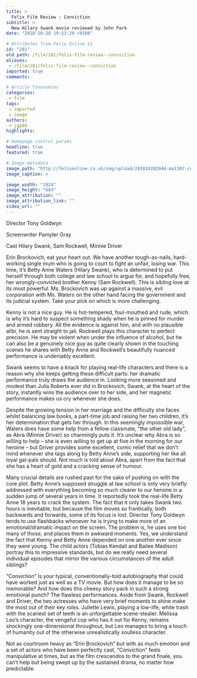 ```yaml
---
title: >
  Felix Film Review : Conviction
subtitle: >
  New Hilary Swank movie reviewed by John Park
date: "2010-10-28 19:53:29 +0100"

# Attributes from Felix Online V1
id: "281"
old_path: /film/281/felix-film-review--conviction
aliases:
 - /film/281/felix-film-review--conviction
imported: true
comments:

# Article Taxonomies
categories:
 - film
tags:
 - imported
 - image
authors:
 - jgp09
highlights:

# Homepage control params
headline: true
featured: true

# Image metadata
image_path: "http://felixonline.co.uk/img/upload/201010282044-ma1307-convicti.jpg"
image_caption: >

image_width: "1024"
image_height: "683"
image_attribution: ""
image_attribution_link: ""
video_url: ""
---
```


Director Tony Goldwyn

Screenwriter Pamyler Gray

Cast Hilary Swank, Sam Rockwell, Minnie Driver

Erin Brockovich, eat your heart out. We have another tough-as-nails, hard-working single mum who is going to court to fight an unfair, losing war. This time, it’s Betty Anne Waters (Hilary Swank), who is determined to put herself through both college and law school to argue for, and hopefully free, her wrongly-convicted brother Kenny (Sam Rockwell). This is sibling love at its most powerful. Ms. Brockovich was up against a massive, evil corporation with Ms. Waters on the other hand facing the government and its judicial system. Take your pick on which is more challenging.

Kenny is not a nice guy. He is hot-tempered, foul-mouthed and rude, which is why it’s hard to suspect something shady when he is pinned for murder and armed robbery. All the evidence is against him, and with no plausible alibi, he is sent straight to jail. Rockwell plays this character to perfect precision. He may be violent when under the influence of alcohol, but he can also be a genuinely nice guy as quite clearly shown in the touching scenes he shares with Betty Anne and Rockwell’s beautifully nuanced performance is undeniably excellent.

Swank seems to have a knack for playing real-life characters and there is a reason why she keeps getting these difficult parts: her dramatic performance truly draws the audience in. Looking more seasoned and modest than Julia Roberts ever did in Brockovich, Swank, at the heart of the story, instantly wins the audience over to her side, and her magnetic performance makes us cry whenever she does.

Despite the growing tension in her marriage and the difficulty she faces whilst balancing law books, a part-time job and raising her two children, it’s her determination that gets her through. In this seemingly impossible war, Waters does have some help from a fellow classmate, “the other old lady”, as Abra (Minnie Driver) so charmingly puts it. It’s unclear why Abra is so willing to help – she is even willing to get up at five in the morning for our heroine – but Driver provides some excellent, comic relief that we don’t mind whenever she tags along by Betty Anne’s side, supporting her like all loyal gal-pals should. Not much is told about Abra, apart from the fact that she has a heart of gold and a cracking sense of humour.

Many crucial details are rushed past for the sake of pushing on with the core plot. Betty Anne’s supposed struggle at law school is only very briefly addressed with everything becoming so much clearer to our heroine in a sudden jump of several years in time. It reportedly took the real-life Betty Anne 18 years to crack the system. The fact that it only takes Swank two hours is inevitable, but because the film moves so frantically, both backwards and forwards, some of its focus is lost. Director Tony Goldwyn tends to use flashbacks whenever he is trying to make more of an emotional/dramatic impact on the screen. The problem is, he uses one too many of those, and places them in awkward moments. Yes, we understand the fact that Kenny and Betty Anne depended on one another ever since they were young. The child actors (Tobias Kendall and Bailee Madison) portray this to impressive standards, but do we really need several individual episodes that mirror the various circumstances of the adult siblings?

“Conviction” is your typical, conventionally-told autobiography that could have worked just as well as a TV movie. But how does it manage to be so memorable? And how does this cheesy story pack in such a strong emotional punch? The flawless performances. Aside from Swank, Rockwell and Driver, the two actresses who have very brief moments to shine make the most out of their key roles. Juliette Lewis, playing a low-life, white trash with the scariest set of teeth is an unforgettable scene-stealer. Melissa Leo’s character, the vengeful cop who has it out for Kenny, remains shockingly one-dimensional throughout, but Leo manages to bring a touch of humanity out of the otherwise unrealistically soulless character.

Not as courtroom heavy as “Erin Brockovich” but with as much emotion and a set of actors who have been perfectly cast, “Conviction” feels manipulative at times, but as the film crescendos to the grand finale, you can’t help but being swept up by the sustained drama, no matter how predictable.
